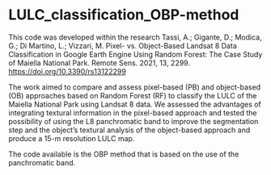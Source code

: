 # LULC_classification_OBP-method
This code was developed within the research Tassi, A.; Gigante, D.; Modica, G.; Di Martino, L.; Vizzari, M. Pixel- vs. Object-Based Landsat 8 Data Classification in Google Earth Engine Using Random Forest: The Case Study of Maiella National Park. Remote Sens. 2021, 13, 2299. https://doi.org/10.3390/rs13122299

The work aimed to compare and assess pixel-based (PB) and object-based (OB) approaches based on Random Forest (RF) to classify the LULC of the Maiella National Park using Landsat 8 data.
We assessed the advantages of integrating textural information in the pixel-based approach and tested the possibility of using the L8 panchromatic band to improve the segmentation step and the object’s textural analysis of the object-based approach and produce a 15-m resolution LULC map.

The code available is the OBP method that is based on the use of the panchromatic band.
